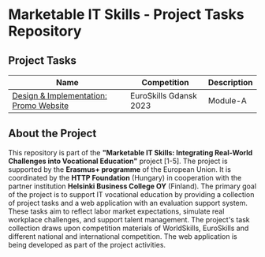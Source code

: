 # Marketable IT Skills - Project Tasks Repository

## Project Tasks

| Name                                                                                                  | Competition            | Description |
| ----------------------------------------------------------------------------------------------------- | ---------------------- | ----------- |
| [Design & Implementation: Promo Website](https://github.com/marketable-it-skills/es2023-s17-module-a) | EuroSkills Gdansk 2023 | Module-A    |

## About the Project

This repository is part of the **"Marketable IT Skills: Integrating Real-World Challenges into Vocational Education"** project [1-5]. The project is supported by the **Erasmus+ programme** of the European Union. It is coordinated by the **HTTP Foundation** (Hungary) in cooperation with the partner institution **Helsinki Business College OY** (Finland). The primary goal of the project is to support IT vocational education by providing a collection of project tasks and a web application with an evaluation support system. These tasks aim to reflect labor market expectations, simulate real workplace challenges, and support talent management. The project's task collection draws upon competition materials of WorldSkills, EuroSkills and different national and international competition. The web application is being developed as part of the project activities.
